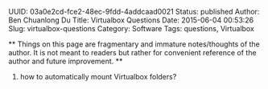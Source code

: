 UUID: 03a0e2cd-fce2-48ec-9fdd-4addcaad0021
Status: published
Author: Ben Chuanlong Du
Title: Virtualbox Questions
Date: 2015-06-04 00:53:26
Slug: virtualbox-questions
Category: Software
Tags: questions, Virtualbox

**
Things on this page are fragmentary and immature notes/thoughts of the author. 
It is not meant to readers but rather for convenient reference of the author and future improvement.
**

1. how to automatically mount Virtualbox folders?
 

